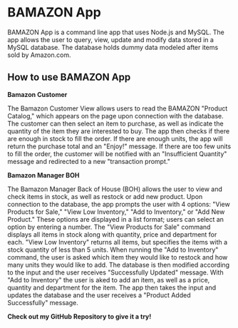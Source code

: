 #  **BAMAZON App**

BAMAZON App is a command line app that uses Node.js and MySQL. The app allows the user to query, view, update and modify data stored in a MySQL database. The database holds dummy data modeled after items sold by Amazon.com. 

## **How to use BAMAZON App**

**Bamazon Customer**

The Bamazon Customer View allows users to read the BAMAZON "Product Catalog," which appears on the page upon connection with the database. The customer can then select an item to purchase, as well as indicate the quantity of the item they are interested to buy. The app then checks if there are enough in stock to fill the order. If there are enough units, the app will return the purchase total and an "Enjoy!" message. If there are too few units to fill the order, the customer will be notified with an "Insufficient Quantity" message and redirected to a new "transaction prompt." 

**Bamazon Manager BOH**

The Bamazon Manager Back of House (BOH) allows the user to view and check items in stock, as well as restock or add new product. Upon connection to the database, the app prompts the user with 4 options: "View Products for Sale," "View Low Inventory," "Add to Inventory," or "Add New Product." These options are displayed in a list format; users can select an option by entering a number. The "View Products for Sale" command displays all items in stock along with quantity, price and department for each. "View Low Inventory" returns all items, but specifies the items with a stock quantity of less than 5 units. When running the "Add to Inventory" command, the user is asked which item they would like to restock and how many units they would like to add. The database is then modified according to the input and the user receives "Successfully Updated" message. With "Add to Inventory" the user is aked to add an item, as well as a price, quantity and department for the item. The app then takes the input and updates the database and the user receives a "Product Added Successfully" message.



**Check out my GitHub Repository to give it a try!**
